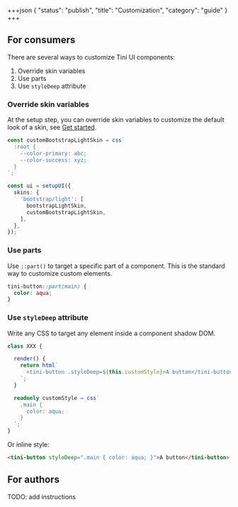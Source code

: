 +++json
{
  "status": "publish",
  "title": "Customization",
  "category": "guide"
}
+++

## For consumers

There are several ways to customize Tini UI components:

1. Override skin variables
2. Use parts
3. Use `styleDeep` attribute

### Override skin variables

At the setup step, you can override skin variables to customize the default look of a skin, see [Get started](/ui/get-started).

```ts
const customBootstrapLightSkin = css`
  :root {
    --color-primary: abc;
    --color-success: xyz;
  }
`;

const ui = setupUI({
  skins: {
    'bootstrap/light': [
      bootstrapLightSkin,
      customBootstrapLightSkin,
    ],
  },
});
```

### Use parts

Use `::part()` to target a specific part of a component. This is the standard way to customize custom elements.

```css
tini-button::part(main) {
  color: aqua;
}
```

### Use `styleDeep` attribute

Write any CSS to target any element inside a component shadow DOM.

```ts
class XXX {

  render() {
    return html`
      <tini-button .styleDeep=${this.customStyle}>A button</tini-button>
    `;
  }

  readonly customStyle = css`
    .main {
      color: aqua;
    }
  `;
}
```

Or inline style:

```html
<tini-button styleDeep=".main { color: aqua; }">A button</tini-button>
```

## For authors

TODO: add instructions
